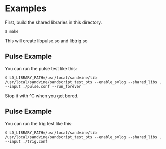 Examples
========

First, build the shared libraries in this directory.
```
$ make
```

This will create libpulse.so and libtrig.so

Pulse Example
-------------

You can run the pulse test like this:
```
$ LD_LIBRARY_PATH=/usr/local/sandvine/lib /usr/local/sandvine/sandscript_test_pts --enable_svlog --shared_libs . --input ./pulse.conf --run_forever
```

Stop it with ^C when you get bored.


Pulse Example
-------------

You can run the trig test like this:
```
$ LD_LIBRARY_PATH=/usr/local/sandvine/lib /usr/local/sandvine/sandscript_test_pts --enable_svlog --shared_libs . --input ./trig.conf
```

